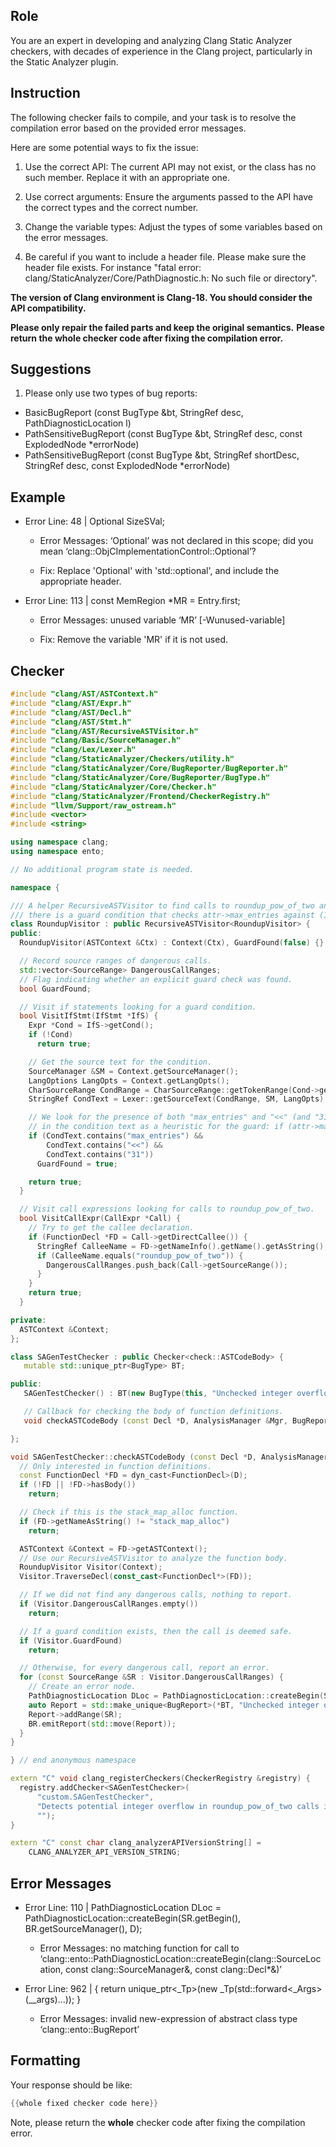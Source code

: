## Role

You are an expert in developing and analyzing Clang Static Analyzer checkers, with decades of experience in the Clang project, particularly in the Static Analyzer plugin.

## Instruction

The following checker fails to compile, and your task is to resolve the compilation error based on the provided error messages.

Here are some potential ways to fix the issue:

1. Use the correct API: The current API may not exist, or the class has no such member. Replace it with an appropriate one.

2. Use correct arguments: Ensure the arguments passed to the API have the correct types and the correct number.

3. Change the variable types: Adjust the types of some variables based on the error messages.

4. Be careful if you want to include a header file. Please make sure the header file exists. For instance "fatal error: clang/StaticAnalyzer/Core/PathDiagnostic.h: No such file or directory".

**The version of Clang environment is Clang-18. You should consider the API compatibility.**

**Please only repair the failed parts and keep the original semantics.**
**Please return the whole checker code after fixing the compilation error.**

## Suggestions

1. Please only use two types of bug reports:
  - BasicBugReport (const BugType &bt, StringRef desc, PathDiagnosticLocation l)
  - PathSensitiveBugReport (const BugType &bt, StringRef desc, const ExplodedNode *errorNode)
  - PathSensitiveBugReport (const BugType &bt, StringRef shortDesc, StringRef desc, const ExplodedNode *errorNode)

## Example

- Error Line: 48 |   Optional<DefinedOrUnknownSVal> SizeSVal; 

  - Error Messages: ‘Optional’ was not declared in this scope; did you mean ‘clang::ObjCImplementationControl::Optional’? 

  - Fix: Replace 'Optional<DefinedOrUnknownSVal>' with 'std::optional<DefinedOrUnknownSVal>', and include the appropriate header. 

- Error Line: 113 |     const MemRegion *MR = Entry.first;

    - Error Messages: unused variable ‘MR’ [-Wunused-variable]

    - Fix: Remove the variable 'MR' if it is not used.

## Checker

```cpp
#include "clang/AST/ASTContext.h"
#include "clang/AST/Expr.h"
#include "clang/AST/Decl.h"
#include "clang/AST/Stmt.h"
#include "clang/AST/RecursiveASTVisitor.h"
#include "clang/Basic/SourceManager.h"
#include "clang/Lex/Lexer.h"
#include "clang/StaticAnalyzer/Checkers/utility.h"
#include "clang/StaticAnalyzer/Core/BugReporter/BugReporter.h"
#include "clang/StaticAnalyzer/Core/BugReporter/BugType.h"
#include "clang/StaticAnalyzer/Core/Checker.h"
#include "clang/StaticAnalyzer/Frontend/CheckerRegistry.h"
#include "llvm/Support/raw_ostream.h"
#include <vector>
#include <string>

using namespace clang;
using namespace ento;

// No additional program state is needed.

namespace {

/// A helper RecursiveASTVisitor to find calls to roundup_pow_of_two and check if
/// there is a guard condition that checks attr->max_entries against (1UL << 31).
class RoundupVisitor : public RecursiveASTVisitor<RoundupVisitor> {
public:
  RoundupVisitor(ASTContext &Ctx) : Context(Ctx), GuardFound(false) {}

  // Record source ranges of dangerous calls.
  std::vector<SourceRange> DangerousCallRanges;
  // Flag indicating whether an explicit guard check was found.
  bool GuardFound;

  // Visit if statements looking for a guard condition.
  bool VisitIfStmt(IfStmt *IfS) {
    Expr *Cond = IfS->getCond();
    if (!Cond)
      return true;

    // Get the source text for the condition.
    SourceManager &SM = Context.getSourceManager();
    LangOptions LangOpts = Context.getLangOpts();
    CharSourceRange CondRange = CharSourceRange::getTokenRange(Cond->getSourceRange());
    StringRef CondText = Lexer::getSourceText(CondRange, SM, LangOpts);

    // We look for the presence of both "max_entries" and "<<" (and "31")
    // in the condition text as a heuristic for the guard: if (attr->max_entries > 1UL << 31)
    if (CondText.contains("max_entries") &&
        CondText.contains("<<") &&
        CondText.contains("31"))
      GuardFound = true;

    return true;
  }

  // Visit call expressions looking for calls to roundup_pow_of_two.
  bool VisitCallExpr(CallExpr *Call) {
    // Try to get the callee declaration.
    if (FunctionDecl *FD = Call->getDirectCallee()) {
      StringRef CalleeName = FD->getNameInfo().getName().getAsString();
      if (CalleeName.equals("roundup_pow_of_two")) {
        DangerousCallRanges.push_back(Call->getSourceRange());
      }
    }
    return true;
  }

private:
  ASTContext &Context;
};

class SAGenTestChecker : public Checker<check::ASTCodeBody> { 
   mutable std::unique_ptr<BugType> BT;

public:
   SAGenTestChecker() : BT(new BugType(this, "Unchecked integer overflow risk", "Integer Overflow")) {}

   // Callback for checking the body of function definitions.
   void checkASTCodeBody (const Decl *D, AnalysisManager &Mgr, BugReporter &BR) const;

};

void SAGenTestChecker::checkASTCodeBody (const Decl *D, AnalysisManager &Mgr, BugReporter &BR) const {
  // Only interested in function definitions.
  const FunctionDecl *FD = dyn_cast<FunctionDecl>(D);
  if (!FD || !FD->hasBody())
    return;

  // Check if this is the stack_map_alloc function.
  if (FD->getNameAsString() != "stack_map_alloc")
    return;

  ASTContext &Context = FD->getASTContext();
  // Use our RecursiveASTVisitor to analyze the function body.
  RoundupVisitor Visitor(Context);
  Visitor.TraverseDecl(const_cast<FunctionDecl*>(FD));

  // If we did not find any dangerous calls, nothing to report.
  if (Visitor.DangerousCallRanges.empty())
    return;

  // If a guard condition exists, then the call is deemed safe.
  if (Visitor.GuardFound)
    return;

  // Otherwise, for every dangerous call, report an error.
  for (const SourceRange &SR : Visitor.DangerousCallRanges) {
    // Create an error node.
    PathDiagnosticLocation DLoc = PathDiagnosticLocation::createBegin(SR.getBegin(), BR.getSourceManager(), D);
    auto Report = std::make_unique<BugReport>(*BT, "Unchecked integer overflow risk in roundup_pow_of_two call", DLoc);
    Report->addRange(SR);
    BR.emitReport(std::move(Report));
  }
}

} // end anonymous namespace

extern "C" void clang_registerCheckers(CheckerRegistry &registry) {
  registry.addChecker<SAGenTestChecker>(
      "custom.SAGenTestChecker", 
      "Detects potential integer overflow in roundup_pow_of_two calls if size is not properly guarded", 
      "");
}

extern "C" const char clang_analyzerAPIVersionString[] =
    CLANG_ANALYZER_API_VERSION_STRING;

```

## Error Messages 

- Error Line: 110 |     PathDiagnosticLocation DLoc = PathDiagnosticLocation::createBegin(SR.getBegin(), BR.getSourceManager(), D);

	- Error Messages: no matching function for call to ‘clang::ento::PathDiagnosticLocation::createBegin(clang::SourceLocation, const clang::SourceManager&, const clang::Decl*&)’

- Error Line: 962 |     { return unique_ptr<_Tp>(new _Tp(std::forward<_Args>(__args)...)); }

	- Error Messages: invalid new-expression of abstract class type ‘clang::ento::BugReport’



## Formatting 

Your response should be like: 

```cpp
{{whole fixed checker code here}}
```

Note, please return the **whole** checker code after fixing the compilation error.